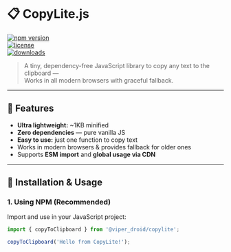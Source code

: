 # 📋 CopyLite.js

[![npm version](https://img.shields.io/npm/v/@viper_droid/copylite.svg)](https://www.npmjs.com/package/@viper_droid/copylite)  
[![license](https://img.shields.io/npm/l/@viper_droid/copylite.svg)](https://opensource.org/licenses/MIT)  
[![downloads](https://img.shields.io/npm/dt/@viper_droid/copylite.svg)](https://www.npmjs.com/package/@viper_droid/copylite)  

> A tiny, dependency-free JavaScript library to copy any text to the clipboard —  
> Works in all modern browsers with graceful fallback.

---

## 🚀 Features

- **Ultra lightweight:** ~1KB minified  
- **Zero dependencies** — pure vanilla JS  
- **Easy to use:** just one function to copy text  
- Works in modern browsers & provides fallback for older ones  
- Supports **ESM import** and **global usage via CDN**

---

## 🚀 Installation & Usage

### 1. Using NPM (Recommended)

Import and use in your JavaScript project:

```js
import { copyToClipboard } from '@viper_droid/copylite';

copyToClipboard('Hello from CopyLite!');
